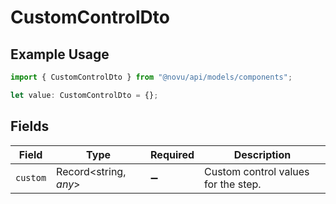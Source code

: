 # CustomControlDto

## Example Usage

```typescript
import { CustomControlDto } from "@novu/api/models/components";

let value: CustomControlDto = {};
```

## Fields

| Field                               | Type                                | Required                            | Description                         |
| ----------------------------------- | ----------------------------------- | ----------------------------------- | ----------------------------------- |
| `custom`                            | Record<string, *any*>               | :heavy_minus_sign:                  | Custom control values for the step. |